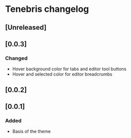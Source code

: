 <!-- Keep a Changelog guide -> https://keepachangelog.com -->

# Tenebris changelog

## [Unreleased]
## [0.0.3]
### Changed
- Hover background color for tabs and editor tool buttons
- Hover and selected color for editor breadcrumbs

## [0.0.2]

## [0.0.1]
### Added
- Basis of the theme
